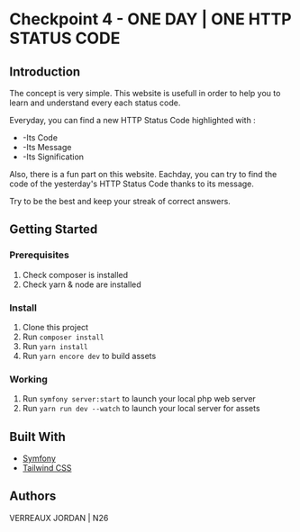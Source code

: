 # Checkpoint 4 - ONE DAY | ONE HTTP STATUS CODE

## Introduction

The concept is very simple. This website is usefull in order to help you to learn and understand every each status code.

Everyday, you can find a new HTTP Status Code highlighted with :

  * -Its Code
  * -Its Message
  * -Its Signification

Also, there is a fun part on this website. Eachday, you can try to find the code of the yesterday's HTTP Status Code thanks to its message.

Try to be the best and keep your streak of correct answers.

## Getting Started

### Prerequisites

1. Check composer is installed
2. Check yarn & node are installed

### Install

1. Clone this project
2. Run `composer install`
3. Run `yarn install`
4. Run `yarn encore dev` to build assets

### Working

1. Run `symfony server:start` to launch your local php web server
2. Run `yarn run dev --watch` to launch your local server for assets

## Built With
* [Symfony](https://github.com/symfony/symfony)
* [Tailwind CSS](https://github.com/tailwindlabs/tailwindcss)

## Authors

VERREAUX JORDAN | N26

